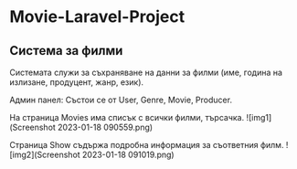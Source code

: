 # Movie-Laravel-Project
## Система за филми

Системата служи за съхраняване на данни за филми (име, година на излизане, продуцент, жанр, език).

Админ панел:
Състои се от User, Genre, Movie, Producer.

На страница Movies има списък с всички филми, търсачка.
![img1](Screenshot 2023-01-18 090559.png)

Страница Show съдържа подробна информация за съответния филм.
![img2](Screenshot 2023-01-18 091019.png)
